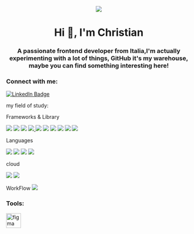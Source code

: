 <div align="center"><img src="https://images.unsplash.com/photo-1604964432806-254d07c11f32?ixlib=rb-4.0.3&ixid=MnwxMjA3fDB8MHxwaG90by1wYWdlfHx8fGVufDB8fHx8&auto=format&fit=crop&w=580&q=80"></div>

<h1 align="center">Hi 👋, I'm Christian</h1>
<h3 align="center">A passionate frontend developer from Italia,I'm actually experimenting with a lot of things, GitHub it's my warehouse, maybe you can find something interesting here!</h3>


<h3 align="left">Connect with me:</h3>
<p align="left">
<a href="https://www.linkedin.com/in/christian-esposito-developer/" target="blank"><img src="https://img.shields.io/badge/LinkedIn-blue?style=for-the-badge&logo=linkedin&logoColor=white" alt="LinkedIn Badge"/></a>
</p>

my field of study:

 Frameworks & Library 
 <p align="left">
<a href="https://it.legacy.reactjs.org/" target="_blank" rel="noreferrer"> <img src="https://img.shields.io/badge/React-20232A?style=for-the-badge&logo=react&logoColor=61DAFB"></a>
<a href="https://redux.js.org/" target="_blank" rel="noreferrer">  <img src="https://img.shields.io/badge/Redux-593D88?style=for-the-badge&logo=redux&logoColor=white"></a>
<a href="https://nextjs.org/" target="_blank" rel="noreferrer"><img src="https://img.shields.io/badge/next%20js-000000?style=for-the-badge&logo=nextdotjs&logoColor=white"></a>
<a href="https://angular.io" target="_blank" rel="noreferrer"> <img src="https://img.shields.io/badge/Angular-DD0031?style=for-the-badge&logo=angular&logoColor=whit"> </a>
<a href="https://getbootstrap.com/" target="_blank" rel="noreferrer"><img src="https://img.shields.io/badge/Bootstrap-563D7C?style=for-the-badge&logo=bootstrap&logoColor=white"></a>
<a href="https://material.angular.io/" target="_blank" rel="noreferrer"><img src="https://img.shields.io/badge/Material%20UI-007FFF?style=for-the-badge&logo=mui&logoColor=white"></a>
<a href="https://nodejs.org" target="_blank" rel="noreferrer"> <img src="https://img.shields.io/badge/Node%20js-339933?style=for-the-badge&logo=nodedotjs&logoColor=white"></a>
<a href="https://www.npmjs.com/" target="_blank" rel="noreferrer"><img src="https://img.shields.io/badge/npm-CB3837?style=for-the-badge&logo=npm&logoColor=white"></a>
 <a href="https://sass-lang.com" target="_blank" rel="noreferrer"> <img src="https://img.shields.io/badge/Sass-CC6699?style=for-the-badge&logo=sass&logoColor=white"></a>
<a href="https://www.typescriptlang.org/" target="_blank" rel="noreferrer"> <a href="https://tailwindcss.com/" target="_blank" rel="noreferrer"> <img src="https://img.shields.io/badge/Tailwind_CSS-38B2AC?style=for-the-badge&logo=tailwind-css&logoColor=white"></a>

Languages

<a href="https://www.w3.org/html/" target="_blank" rel="noreferrer"> <img src="https://img.shields.io/badge/HTML5-E34F26?style=for-the-badge&logo=html5&logoColor=white"></a>
<a href="https://www.w3schools.com/css/" target="_blank" rel="noreferrer"> <img src="https://img.shields.io/badge/CSS3-1572B6?style=for-the-badge&logo=css3&logoColor=white"></a>
<a href="https://developer.mozilla.org/en-US/docs/Web/JavaScript" target="_blank" rel="noreferrer"><img src="https://img.shields.io/badge/JavaScript-323330?style=for-the-badge&logo=javascript&logoColor=F7DF1E"></a>
<a href="https://www.typescriptlang.org/" target="_blank" rel="noreferrer"><img src="https://img.shields.io/badge/TypeScript-007ACC?style=for-the-badge&logo=typescript&logoColor=white"></a>

cloud

<a href="https://vercel.com/" target="_blank" rel="noreferrer"><img src="https://img.shields.io/badge/Vercel-000000?style=for-the-badge&logo=vercel&logoColor=white"></a>
<a href="https://www.netlify.com/ " target="_blank" rel="noreferrer"><img src="https://img.shields.io/badge/Netlify-00C7B7?style=for-the-badge&logo=netlify&logoColor=white"></a>

WorkFlow
<img src="https://img.shields.io/badge/Jira-0052CC?style=for-the-badge&logo=Jira&logoColor=white"></a>


<h3 align="left">Tools:</h3>

<a href="https://www.figma.com/" target="_blank" rel="noreferrer">
<img src="https://www.vectorlogo.zone/logos/figma/figma-icon.svg" alt="figma" width="40" height="40"/> </a> 

 </p>
